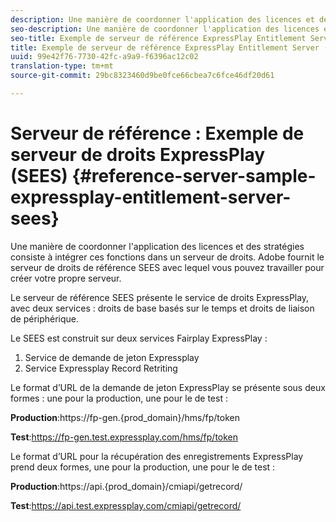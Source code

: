 ```yaml
---
description: Une manière de coordonner l'application des licences et des stratégies consiste à intégrer ces fonctions dans un serveur de droits. Adobe fournit le serveur de droits de référence SEES avec lequel vous pouvez travailler pour créer votre propre serveur.
seo-description: Une manière de coordonner l'application des licences et des stratégies consiste à intégrer ces fonctions dans un serveur de droits. Adobe fournit le serveur de droits de référence SEES avec lequel vous pouvez travailler pour créer votre propre serveur.
seo-title: Exemple de serveur de référence ExpressPlay Entitlement Server (SEES)
title: Exemple de serveur de référence ExpressPlay Entitlement Server (SEES)
uuid: 99e42f76-7730-42fc-a9a9-f6396ac12c02
translation-type: tm+mt
source-git-commit: 29bc8323460d9be0fce66cbea7c6fce46df20d61

---
```



# Serveur de référence : Exemple de serveur de droits ExpressPlay (SEES) {#reference-server-sample-expressplay-entitlement-server-sees}

Une manière de coordonner l&#39;application des licences et des stratégies consiste à intégrer ces fonctions dans un serveur de droits. Adobe fournit le serveur de droits de référence SEES avec lequel vous pouvez travailler pour créer votre propre serveur.

Le serveur de référence SEES présente le service de droits ExpressPlay, avec deux services : droits de base basés sur le temps et droits de liaison de périphérique.

Le SEES est construit sur deux services Fairplay ExpressPlay :

1. Service de demande de jeton Expressplay
1. Service Expressplay Record Retriting

Le format d’URL de la demande de jeton ExpressPlay se présente sous deux formes : une pour la production, une pour le  de test  :

**Production**:<span></span>https://fp-gen.{prod_domain}/hms/fp/token

**Test**:<span></span>https://fp-gen.test.expressplay.com/hms/fp/token

Le format d’URL pour la récupération des enregistrements ExpressPlay prend deux formes, une pour la production, une pour le  de test  :

**Production**:<span></span>https://api.{prod_domain}/cmiapi/getrecord/

**Test**:<span></span>https://api.test.expressplay.com/cmiapi/getrecord/
